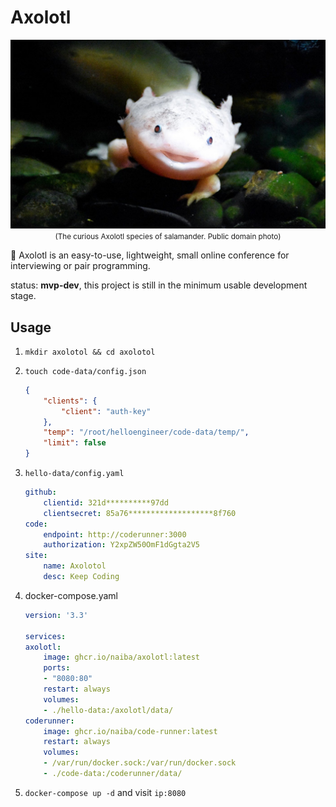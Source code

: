 # Axolotl

<p align="center">
<img width="555rem" src="app/frontend/public/axolotl.jpg">
<br>
<small>(The curious Axolotl species of salamander. Public domain photo)</small>
</p>

:wave: Axolotl is an easy-to-use, lightweight, small online conference for interviewing or pair programming.

status: **mvp-dev**, this project is still in the minimum usable development stage.

## Usage

1. `mkdir axolotol && cd axolotol`

2. `touch code-data/config.json` 
    ```json
    {
        "clients": {
            "client": "auth-key"
        },
        "temp": "/root/helloengineer/code-data/temp/",
        "limit": false
    }
    ```

3. `hello-data/config.yaml`
    ```yaml
    github:
        clientid: 321d**********97dd
        clientsecret: 85a76*******************8f760
    code:
        endpoint: http://coderunner:3000
        authorization: Y2xpZW50OmF1dGgta2V5
    site:
        name: Axolotol
        desc: Keep Coding
    ```

4. docker-compose.yaml
    ```yaml
    version: '3.3'

    services:
    axolotl:
        image: ghcr.io/naiba/axolotl:latest
        ports:
        - "8080:80"
        restart: always
        volumes:
        - ./hello-data:/axolotl/data/
    coderunner:
        image: ghcr.io/naiba/code-runner:latest
        restart: always
        volumes:
        - /var/run/docker.sock:/var/run/docker.sock
        - ./code-data:/coderunner/data/
    ```

5. `docker-compose up -d` and visit `ip:8080`
